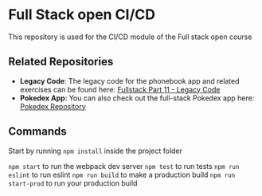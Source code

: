 # Full Stack open CI/CD

This repository is used for the CI/CD module of the Full stack open course

## Related Repositories

- **Legacy Code**: The legacy code for the phonebook app and related exercises can be found here: [Fullstack Part 11 - Legacy Code](https://github.com/tuongroth/fullstack-part11)
- **Pokedex App**: You can also check out the full-stack Pokedex app here: [Pokedex Repository](https://github.com/tuongroth/full-stack-open-pokedex)

## Commands

Start by running `npm install` inside the project folder

`npm start` to run the webpack dev server
`npm test` to run tests
`npm run eslint` to run eslint
`npm run build` to make a production build
`npm run start-prod` to run your production build
